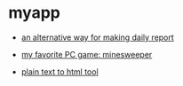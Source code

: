 # myapp

* [an alternative way for making daily report](https://houzhenni.github.io/myapp/dailyreport.html)

* [my favorite PC game: minesweeper](https://houzhenni.github.io/myapp/minesweeper.html)

* [plain text to html tool](https://houzhenni.github.io/myapp/converttohtml.html)
